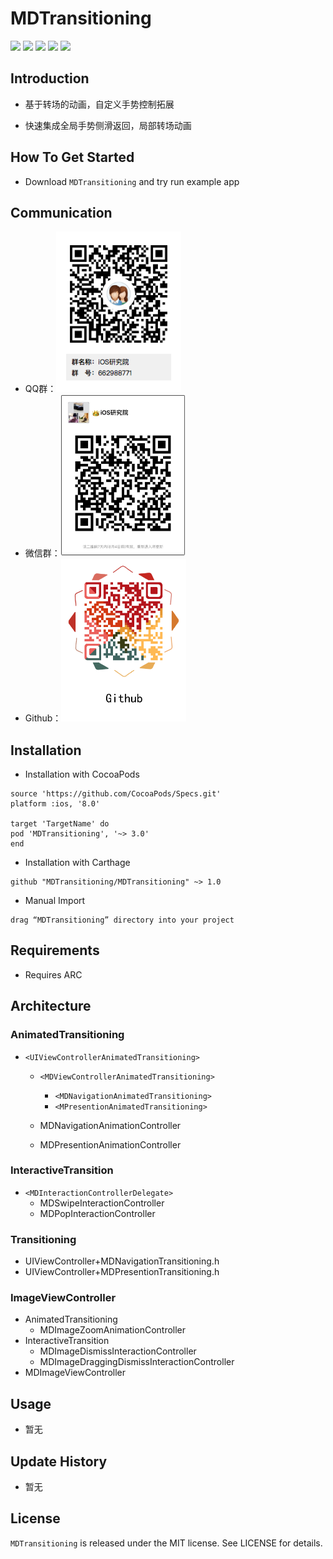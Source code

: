 # MDTransitioning

[![](https://img.shields.io/travis/rust-lang/rust.svg?style=flat)](https://github.com/Modool)
[![](https://img.shields.io/badge/language-Object--C-1eafeb.svg?style=flat)](https://developer.apple.com/Objective-C)
[![](https://img.shields.io/badge/license-MIT-353535.svg?style=flat)](https://developer.apple.com/iphone/index.action)
[![](https://img.shields.io/badge/platform-iOS-lightgrey.svg?style=flat)](https://github.com/Modool)
[![](https://img.shields.io/badge/QQ群-662988771-red.svg)](http://wpa.qq.com/msgrd?v=3&uin=662988771&site=qq&menu=yes)

## Introduction

- 基于转场的动画，自定义手势控制拓展

- 快速集成全局手势侧滑返回，局部转场动画

## How To Get Started

* Download `MDTransitioning` and try run example app

## Communication

* QQ群：<img src="./images/qq.png" width=200>
* 微信群：<img src="./images/weichat.jpeg" width=200>
* Github：<img src="./images/github.png" width=200>

## Installation


* Installation with CocoaPods

```
source 'https://github.com/CocoaPods/Specs.git'
platform :ios, '8.0'

target 'TargetName' do
pod 'MDTransitioning', '~> 3.0'
end

```

* Installation with Carthage

```
github "MDTransitioning/MDTransitioning" ~> 1.0
```

* Manual Import

```
drag “MDTransitioning” directory into your project

```


## Requirements
- Requires ARC

## Architecture

### AnimatedTransitioning

* `<UIViewControllerAnimatedTransitioning>`
	* `<MDViewControllerAnimatedTransitioning>`
		* `<MDNavigationAnimatedTransitioning>`
		* `<MPresentionAnimatedTransitioning>`



	* MDNavigationAnimationController
	* MDPresentionAnimationController

### InteractiveTransition

* `<MDInteractionControllerDelegate>`
	* MDSwipeInteractionController
	* MDPopInteractionController

### Transitioning

* UIViewController+MDNavigationTransitioning.h
* UIViewController+MDPresentionTransitioning.h

### ImageViewController
	
* AnimatedTransitioning
	* MDImageZoomAnimationController
* InteractiveTransition
	* MDImageDismissInteractionController
	* MDImageDraggingDismissInteractionController
* MDImageViewController
	

## Usage

* 暂无

## Update History

* 暂无



## License
`MDTransitioning` is released under the MIT license. See LICENSE for details.
